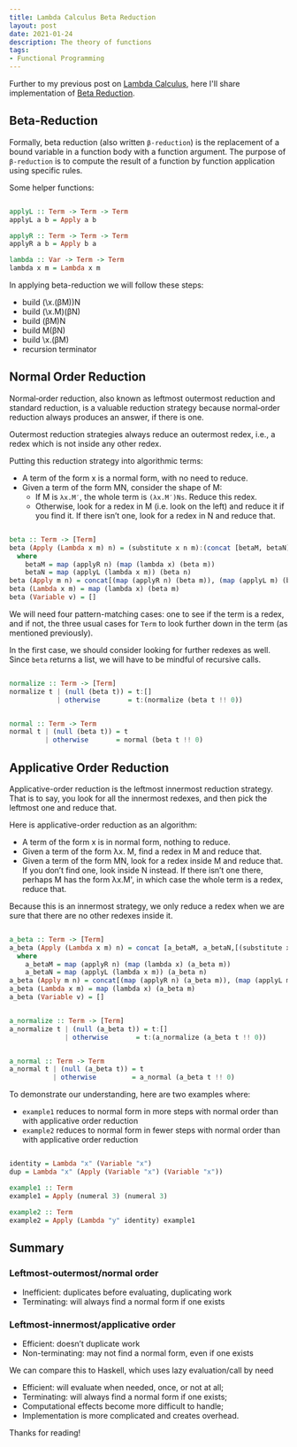 ```yaml
---
title: Lambda Calculus Beta Reduction
layout: post
date: 2021-01-24
description: The theory of functions
tags:
- Functional Programming
---
```


Further to my previous post on [Lambda Calculus](../lambda-calculus), here I'll share implementation of 
[Beta Reduction](https://en.wikipedia.org/wiki/Lambda_calculus).

## Beta-Reduction

Formally, beta reduction (also written `β-reduction`) is the replacement of a bound variable in a 
function body with a function argument. The purpose of `β-reduction` is to compute the result of a 
function by function application using specific rules.

Some helper functions:

```hs

applyL :: Term -> Term -> Term
applyL a b = Apply a b

applyR :: Term -> Term -> Term
applyR a b = Apply b a

lambda :: Var -> Term -> Term
lambda x m = Lambda x m

```

In applying beta-reduction we will follow these steps:
- build (\x.(βM))N
- build (\x.M)(βN)
- build (βM)N
- build M(βN)
- build \x.(βM)
- recursion terminator

## Normal Order Reduction

Normal‐order reduction, also known as leftmost outermost reduction and standard reduction, is a 
valuable reduction strategy because normal‐order reduction always produces an answer, if there is one.

Outermost reduction strategies always reduce an outermost redex, i.e., a redex which is not inside 
any other redex.

Putting this reduction strategy into algorithmic terms:
- A term of the form x is a normal form, with no need to reduce.
- Given a term of the form MN, consider the shape of M:
  - If M is `λx.M′`, the whole term is `(λx.M′)Ns`. Reduce this redex.
  - Otherwise, look for a redex in M (i.e. look on the left) and reduce it if you find it. 
  If there isn’t one, look for a redex in N and reduce that.

```hs

beta :: Term -> [Term]
beta (Apply (Lambda x m) n) = (substitute x n m):(concat [betaM, betaN])
  where
    betaM = map (applyR n) (map (lambda x) (beta m))
    betaN = map (applyL (lambda x m)) (beta n)
beta (Apply m n) = concat[(map (applyR n) (beta m)), (map (applyL m) (beta n))]
beta (Lambda x m) = map (lambda x) (beta m)
beta (Variable v) = []

```

We will need four pattern-matching cases: one to see if the term is a redex, and if not, the three 
usual cases for `Term` to look further down in the term (as mentioned previously).

In the first case, we should consider looking for further redexes as well. Since `beta` returns a list, 
we will have to be mindful of recursive calls.

```hs

normalize :: Term -> [Term]
normalize t | (null (beta t)) = t:[]
            | otherwise       = t:(normalize (beta t !! 0))


normal :: Term -> Term
normal t | (null (beta t)) = t
         | otherwise       = normal (beta t !! 0)

```

## Applicative Order Reduction

Applicative-order reduction is the leftmost innermost reduction strategy. That is to say, you look for 
all the innermost redexes, and then pick the leftmost one and reduce that.

Here is applicative-order reduction as an algorithm:
- A term of the form x is in normal form, nothing to reduce.
- Given a term of the form λx. M, find a redex in M and reduce that.
- Given a term of the form MN, look for a redex inside M and reduce that. If you don’t find one, look 
inside N instead. If there isn’t one there, perhaps M has the form λx.M', in which case the whole term 
is a redex, reduce that.

Because this is an innermost strategy, we only reduce a redex when we are sure that there are no other 
redexes inside it.

```hs

a_beta :: Term -> [Term]
a_beta (Apply (Lambda x m) n) = concat [a_betaM, a_betaN,[(substitute x n m)]]
  where
    a_betaM = map (applyR n) (map (lambda x) (a_beta m))
    a_betaN = map (applyL (lambda x m)) (a_beta n)
a_beta (Apply m n) = concat[(map (applyR n) (a_beta m)), (map (applyL m) (a_beta n))]
a_beta (Lambda x m) = map (lambda x) (a_beta m)
a_beta (Variable v) = []  


a_normalize :: Term -> [Term]
a_normalize t | (null (a_beta t)) = t:[]
              | otherwise       = t:(a_normalize (a_beta t !! 0))


a_normal :: Term -> Term
a_normal t | (null (a_beta t)) = t
           | otherwise         = a_normal (a_beta t !! 0)

```

To demonstrate our understanding, here are two examples where:
- `example1` reduces to normal form in more steps with normal order than with applicative order reduction
- `example2` reduces to normal form in fewer steps with normal order than with applicative order reduction

```hs

identity = Lambda "x" (Variable "x")
dup = Lambda "x" (Apply (Variable "x") (Variable "x"))

example1 :: Term
example1 = Apply (numeral 3) (numeral 3)

example2 :: Term
example2 = Apply (Lambda "y" identity) example1

```

## Summary

### Leftmost‐outermost/normal order

- Inefficient: duplicates before evaluating, duplicating work
- Terminating: will always find a normal form if one exists

### Leftmost‐innermost/applicative order

- Efficient: doesn’t duplicate work
- Non-terminating: may not find a normal form, even if one exists

We can compare this to Haskell, which uses lazy evaluation/call by need
- Efficient: will evaluate when needed, once, or not at all;
- Terminating: will always find a normal form if one exists;
- Computational effects become more difficult to handle;
- Implementation is more complicated and creates overhead.

Thanks for reading!


